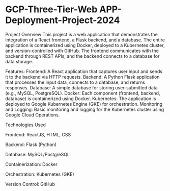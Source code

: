 # GCP-Three-Tier-Web APP-Deployment-Project-2024
Project Overview
This project is a web application that demonstrates the integration of a React frontend, a Flask backend, and a database. The entire application is containerized using Docker, deployed to a Kubernetes cluster, and version-controlled with GitHub. The frontend communicates with the backend through REST APIs, and the backend connects to a database for data storage.

Features: 
Frontend: A React application that captures user input and sends it to the backend via HTTP requests.
Backend: A Python Flask application that processes the input data, connects to a database, and returns responses.
Database: A simple database for storing user-submitted data (e.g., MySQL, PostgreSQL).
Docker: Each component (frontend, backend, database) is containerized using Docker.
Kubernetes: The application is deployed to Google Kubernetes Engine (GKE) for orchestration.
Monitoring and Logging: Basic monitoring and logging for the Kubernetes cluster using Google Cloud Operations.




Technologies Used

Frontend: ReactJS, HTML, CSS

Backend: Flask (Python)

Database: MySQL/PostgreSQL

Containerization: Docker

Orchestration: Kubernetes (GKE)

Version Control: GitHub

